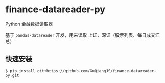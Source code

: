 # finance-datareader-py

Python 金融数据读取器

基于 `pandas-datareader` 开发，用来读取 上证、深证（股票列表、每日成交汇总）

## 快速安装

```
$ pip install git+https://github.com/GuQiangJS/finance-datareader-py.git
```